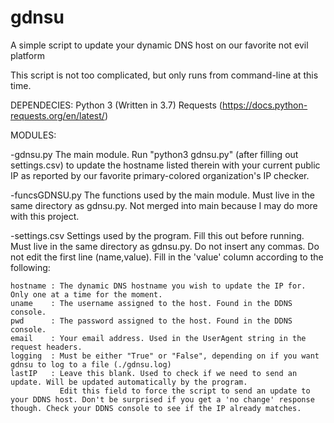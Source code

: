 # gdnsu
A simple script to update your dynamic DNS host on our favorite not evil platform

This script is not too complicated, but only runs from command-line at this time.

DEPENDECIES:
Python 3 (Written in 3.7)
Requests (https://docs.python-requests.org/en/latest/)

MODULES:

-gdnsu.py
The main module. Run "python3 gdnsu.py" (after filling out settings.csv) to update the hostname listed therein with your current public IP as reported by our favorite primary-colored organization's IP checker.

-funcsGDNSU.py
The functions used by the main module. Must live in the same directory as gdnsu.py. Not merged into main because I may do more with this project.

-settings.csv
Settings used by the program. Fill this out before running. Must live in the same directory as gdnsu.py.
Do not insert any commas. Do not edit the first line (name,value).
Fill in the 'value' column according to the following:

	hostname : The dynamic DNS hostname you wish to update the IP for. Only one at a time for the moment.
	uname    : The username assigned to the host. Found in the DDNS console.
	pwd      : The password assigned to the host. Found in the DDNS console.
	email    : Your email address. Used in the UserAgent string in the request headers.
	logging  : Must be either "True" or "False", depending on if you want gdnsu to log to a file (./gdnsu.log)
	lastIP   : Leave this blank. Used to check if we need to send an update. Will be updated automatically by the program.
	           Edit this field to force the script to send an update to your DDNS host. Don't be surprised if you get a 'no change' response though. Check your DDNS console to see if the IP already matches.
